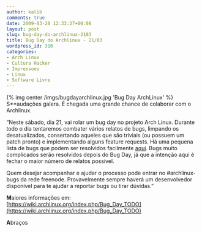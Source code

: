 ```yaml
---
author: kalib
comments: true
date: 2009-03-20 12:33:27+00:00
layout: post
slug: bug-day-do-archlinux-2103
title: Bug Day do Archlinux - 21/03
wordpress_id: 310
categories:
- Arch Linux
- Cultura Hacker
- Impressoes
- Linux
- Software Livre
---
```


{% img center /imgs/bugdayarchlinux.jpg 'Bug Day ArchLinux' %}
S**audações galera. É chegada uma grande chance de colaborar com o Archlinux.

“Neste sábado, dia 21, vai rolar um bug day no projeto Arch Linux. Durante todo o dia tentaremos combater vários relatos de bugs, limpando os desatualizados, consertando aqueles que são triviais (ou possuem um patch pronto) e implementando alguns feature requests. Há uma pequena lista de bugs que podem ser resolvidos facilmente [aqui](https://wiki.archlinux.org/index.php/Bug_Day_TODO). Bugs muito complicados serão resolvidos depois do Bug Day, já que a intenção aqui é fechar o maior número de relatos possível.

Quem desejar acompanhar e ajudar o processo pode entrar no #archlinux-bugs da rede freenode. Provavelmente sempre haverá um desenvolvedor disponível para te ajudar a reportar bugs ou tirar dúvidas.”

**M**aiores informações em: [https://wiki.archlinux.org/index.php/Bug_Day_TODO](https://wiki.archlinux.org/index.php/Bug_Day_TODO)

**A**braços